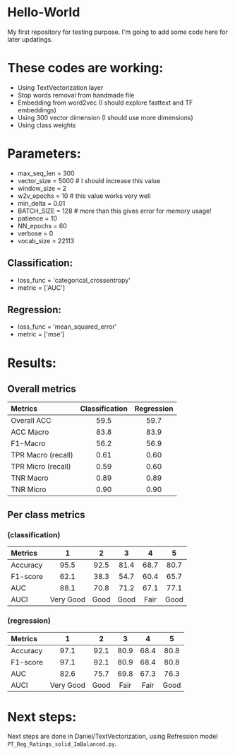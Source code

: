 # Hello-World
My first repository for testing purpose.
I'm going to add some code here for later updatings.

# These  codes are working:
- Using TextVectorization layer
- Stop words removal from handmade file
- Embedding from word2vec (I should explore fasttext and TF embeddings)
- Using 300 vector dimension (I should use more dimensions)
- Using class weights

# Parameters:
- max_seq_len = 300
- vector_size = 5000    # I should increase this value
- window_size = 2
- w2v_epochs  = 10     # this value works very well
- min_delta   = 0.01
- BATCH_SIZE  = 128    # more than this gives error for memory usage!
- patience    = 10
- NN_epochs   = 60
- verbose     = 0
- vocab_size  = 22113

## Classification:
- loss_func   = 'categorical_crossentropy'
- metric      = ['AUC']

## Regression:
- loss_func   = 'mean_squared_error'
- metric      = ['mse']

# Results:
## Overall metrics

| Metrics | Classification | Regression |
| :--- | :---: | :---: |
| Overall ACC | 59.5 | 59.7 |
| ACC Macro | 83.8 | 83.9 |
| F1-Macro | 56.2 | 56.9 |
| TPR Macro (recall) | 0.61 | 0.60 |
| TPR Micro (recall) | 0.59 | 0.60 |
| TNR Macro | 0.89 | 0.89 |
| TNR Micro | 0.90 | 0.90 |


## Per class metrics
### (classification)
| Metrics | 1 | 2 | 3 | 4 | 5 |
| :--- | :---: | :---: | :---: | :---: | :---: |
| Accuracy | 95.5 | 92.5 | 81.4 | 68.7 | 80.7 |
| F1-score | 62.1 | 38.3 | 54.7 | 60.4 | 65.7 |
| AUC | 88.1 | 70.8 | 71.2 | 67.1 | 77.1 |
| AUCI | Very Good | Good | Good | Fair | Good |

### (regression)
| Metrics | 1 | 2 | 3 | 4 | 5 |
| :--- | :---: | :---: | :---: | :---: | :---: |
| Accuracy | 97.1 | 92.1 | 80.9 | 68.4 | 80.8 |
| F1-score | 97.1 | 92.1 | 80.9 | 68.4 | 80.8 |
| AUC | 82.6 | 75.7 | 69.8 | 67.3 | 76.3 |
| AUCI | Very Good | Good | Fair | Fair | Good |

# Next steps:
Next steps are done in Daniel/TextVectorization, using Refression model `PT_Reg_Ratings_solid_ImBalanced.py`.
